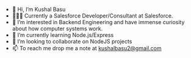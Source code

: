 - 👋 Hi, I’m Kushal Basu
- 👷🏼‍♂️ Currently a Salesforce Developer/Consultant at Salesforce.
- 💞️ I’m interested in Backend Engineering and have immense curiosity about how computer systems work. 
- 🌱 I’m currently learning Node.js/Express
- 👀 I’m looking to collaborate on NodeJS projects
- 📫 To reach me drop me a note at kushalbasu2@gmail.com

<!---
KushalB/KushalB is a ✨ special ✨ repository because its `README.md` (this file) appears on your GitHub profile.
You can click the Preview link to take a look at your changes.
---->
